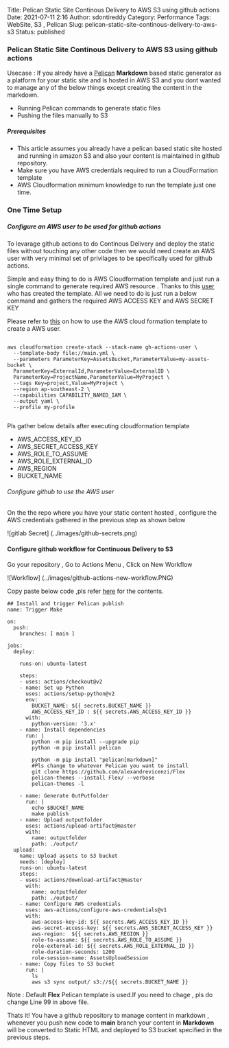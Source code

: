 Title: Pelican Static Site Continous Delivery to AWS S3 using github actions
Date: 2021-07-11 2:16
Author: sdontireddy
Category: Performance
Tags: WebSite, S3 , Pelican
Slug: pelican-static-site-continous-delivery-to-aws-s3
Status: published

### Pelican Static Site Continous Delivery to AWS S3 using github actions

Usecase : If you alredy have a [Pelican](https://getpelican.com/) **Markdown** based static generator as a platform for your static site and is hosted in AWS S3 and you dont wanted to manage any of the below things except creating the content in the markdown.

- Running Pelican commands to generate static files
- Pushing the files manually to S3


##### Prerequisites
- This article assumes you already have a pelican based static site hosted and running in amazon S3 and also your content is maintained in github repository.
- Make sure you have AWS credentials required to run a CloudFormation template
- AWS Cloudformation minimum knowledge to run the template just one time.

### One Time Setup

##### Configure an AWS user to be used for github actions

To levarage github actions to do Continous Delivery and deploy the static files without touching any other code then we would need create an AWS user with very minimal set of privilages to be specifically used for github actions.

Simple and easy thing to do is AWS Cloudformation template and just run a single command to generate required AWS resource . Thanks to this [user](https://github.com/antklim) who has created the template. All we need to do is just run a below command and gathers the required AWS ACCESS KEY and AWS SECRET KEY

Please refer to [this](https://github.com/antklim/gh-actions-user) on how to use the AWS cloud formation template to create a AWS user.
```

aws cloudformation create-stack --stack-name gh-actions-user \
  --template-body file://main.yml \
  --parameters ParameterKey=AssetsBucket,ParameterValue=my-assets-bucket \
  ParameterKey=ExternalId,ParameterValue=ExternalID \
  ParameterKey=ProjectName,ParameterValue=MyProject \
  --tags Key=project,Value=MyProject \
  --region ap-southeast-2 \
  --capabilities CAPABILITY_NAMED_IAM \
  --output yaml \
  --profile my-profile
  
  ```
Pls gather below details after executing cloudformation template

- AWS_ACCESS_KEY_ID
- AWS_SECRET_ACCESS_KEY
- AWS_ROLE_TO_ASSUME
- AWS_ROLE_EXTERNAL_ID
- AWS_REGION
- BUCKET_NAME

###### Configure github to use the AWS user

On the the repo where you have your static content hosted , configure the AWS credentials gathered in the previous step as shown below

![gitlab Secret] (../images/github-secrets.png)

#### Configure github workflow for Continuous Delivery to S3

Go your repository , Go to Actions Menu , Click on New Workflow

![Workflow] (../images/github-actions-new-workflow.PNG)




Copy paste below code ,pls refer [here](https://raw.githubusercontent.com/sdontireddy/pelican-static-site-continuous-delivery-to-aws-s3/main/.github/workflows/publish-pelican-site-to-aws-s3.yml) for the contents.
```
## Install and trigger Pelican publish
name: Trigger Make

on:
  push:
    branches: [ main ]

jobs:
  deploy:

    runs-on: ubuntu-latest

    steps:
    - uses: actions/checkout@v2
    - name: Set up Python
      uses: actions/setup-python@v2
      env:
        BUCKET_NAME: ${{ secrets.BUCKET_NAME }}
        AWS_ACCESS_KEY_ID : ${{ secrets.AWS_ACCESS_KEY_ID }}
      with:
        python-version: '3.x'
    - name: Install dependencies
      run: |
        python -m pip install --upgrade pip
        python -m pip install pelican
        
        python -m pip install "pelican[markdown]"
        #Pls change to whatever Pelican you want to install
        git clone https://github.com/alexandrevicenzi/Flex
        pelican-themes --install Flex/ --verbose
        pelican-themes -l
                
    - name: Generate OutPutfolder
      run: |
        echo $BUCKET_NAME
        make publish
    - name: Upload outputfolder 
      uses: actions/upload-artifact@master
      with:
        name: outputfolder
        path: ./output/
  upload:
    name: Upload assets to S3 bucket
    needs: [deploy]
    runs-on: ubuntu-latest
    steps:
    - uses: actions/download-artifact@master
      with:
        name: outputfolder
        path: ./output/
    - name: Configure AWS credentials
      uses: aws-actions/configure-aws-credentials@v1
      with:
        aws-access-key-id: ${{ secrets.AWS_ACCESS_KEY_ID }}
        aws-secret-access-key: ${{ secrets.AWS_SECRET_ACCESS_KEY }}
        aws-region:  ${{ secrets.AWS_REGION }}
        role-to-assume: ${{ secrets.AWS_ROLE_TO_ASSUME }}
        role-external-id: ${{ secrets.AWS_ROLE_EXTERNAL_ID }}
        role-duration-seconds: 1200
        role-session-name: AssetsUploadSession
    - name: Copy files to S3 bucket
      run: |
        ls
        aws s3 sync output/ s3://${{ secrets.BUCKET_NAME }}

```


Note : Default **Flex** Pelican template is used.If you need to chage , pls do change Line 99 in above file.

Thats it! You have a github repository to manage content in markdown , whenever you push new code to **main** branch your content in **Markdown** will be converted to Static HTML and deployed to S3 bucket specified in the previous steps.
